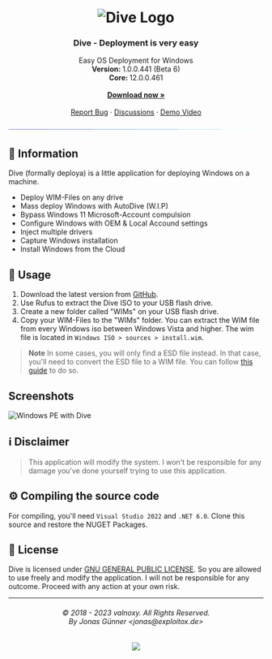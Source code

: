 <h1 align="center"><br><img src="https://dl.exploitox.de/other/dive.png" alt="Dive Logo" width=100></h1>

<h3 align="center">Dive - Deployment is very easy</h3>
<p align="center">
    Easy OS Deployment for Windows
    <br />
    <strong>Version: </strong>1.0.0.441 (Beta 6)
    <br/>
    <strong>Core: </strong>12.0.0.461
    <br />
    <br />
    <a href="https://github.com/valnoxy/dive/releases"><strong>Download now »</strong></a>
    <br />
    <br />
    <a href="https://github.com/valnoxy/dive/issues">Report Bug</a>
    ·
    <a href="https://github.com/valnoxy/dive/discussions/">Discussions</a>
    ·
    <a href="https://www.youtube.com/watch?v=DkE-EamEDdc">Demo Video</a>
  </p>
</p>

![-----------------------------------------------------](https://raw.githubusercontent.com/valnoxy/valnoxy/main/assets/bar.gif)

## 🔔 Information
Dive (formally deploya) is a little application for deploying Windows on a machine. 

- Deploy WIM-Files on any drive
- Mass deploy Windows with AutoDive (W.I.P)
- Bypass Windows 11 Microsoft-Account compulsion
- Configure Windows with OEM & Local Accound settings 
- Inject multiple drivers
- Capture Windows installation
- Install Windows from the Cloud

## 🔧 Usage
1. Download the latest version from [GitHub](https://github.com/valnoxy/dive/releases).
2. Use Rufus to extract the Dive ISO to your USB flash drive.
3. Create a new folder called "WIMs" on your USB flash drive.
4. Copy your WIM-Files to the "WIMs" folder. You can extract the WIM file from every Windows iso between Windows Vista and higher. The wim file is located in ```Windows ISO > sources > install.wim```.

> **Note** In some cases, you will only find a ESD file instead. In that case, you'll need to convert the ESD file to a WIM file. You can follow [this guide](https://community.spiceworks.com/how_to/163540-convert-esd-to-wim) to do so.

## Screenshots
![Windows PE with Dive](https://dl.exploitox.de/other/dive-screenshot2.png)

## ℹ️ Disclaimer
> This application will modify the system. I won't be responsible for any damage you've done yourself trying to use this application.

## ⚙️ Compiling the source code
For compiling, you'll need ```Visual Studio 2022``` and ```.NET 6.0```.
Clone this source and restore the NUGET Packages.

## 🧾 License
Dive is licensed under [GNU GENERAL PUBLIC LICENSE](https://github.com/valnoxy/dive/blob/main/LICENSE). So you are allowed to use freely and modify the application. I will not be responsible for any outcome. Proceed with any action at your own risk.

<hr>
<h6 align="center">© 2018 - 2023 valnoxy. All Rights Reserved. 
<br>
By Jonas Günner &lt;jonas@exploitox.de&gt;</h6>
<p align="center">
	<a href="https://github.com/valnoxy/Dive/blob/main/LICENSE"><img src="https://img.shields.io/static/v1.svg?style=for-the-badge&label=License&message=GNU%20GENERAL%20PUBLIC%20%20LICENSE&logoColor=d9e0ee&colorA=363a4f&colorB=b7bdf8"/></a>
</p
